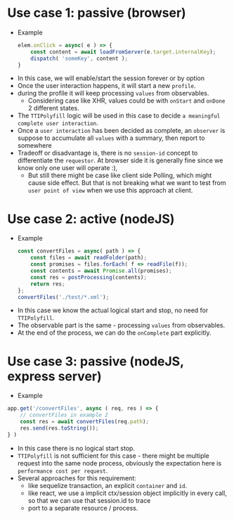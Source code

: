 # Use case 1: passive (browser)
- Example
  ```javascript
  elem.onClick = async( e ) => {
      const content = await loadFromServer(e.target.internalKey);
      dispatch( 'someKey', content );
  }
  ```
- In this case, we will enable/start the session forever or by option
- Once the user interaction happens, it will start a new `profile`.
- during the profile it will keep processing `values` from observables.
  - Considering case like XHR, values could be with `onStart` and `onDone` 2 different states.
- The `TTIPolyfill` logic will be used in this case to decide `a meaningful complete user interaction`.
- Once a `user interaction` has been decided as complete, an `observer` is suppose to accumulate all `values` with a summary, then report to somewhere
- Tradeoff or disadvantage is, there is no `session-id` concept to differentiate the `requestor`. At browser side it is generally fine since we know only one user will operate :),
  - But still there might be case like client side Polling, which might cause side effect. But that is not breaking what we want to test from `user point of view` when we use this approach at client.

# Use case 2: active (nodeJS)
- Example
  ```javascript
  const convertFiles = async( path ) => {
      const files = await readFolder(path);
      const promises = files.forEach( f => readFile(f));
      const contents = await Promise.all(promises);
      const res = postProcessing(contents);
      return res;
  };
  convertFiles('./test/*.xml');
  ```
- In this case we know the actual logical start and stop, no need for `TTIPolyfill`.
- The observable part is the same - processing `values` from observables.
- At the end of the process, we can do the `onComplete` part explicitly.

# Use case 3: passive (nodeJS, express server)
- Example
```javascript
app.get('/convertFiles', async ( req, res ) => {
    // convertFiles in example 2
    const res = await convertFiles(req.path);
    res.send(res.toString());
} )
```
- In this case there is no logical start stop.
- `TTIPolyfill` is not sufficient for this case - there might be multiple request into the same node process, obviously the expectation here is `performance cost per request`.
- Several approaches for this requirement:
  - like sequelize transaction, an explicit `container` and `id`.
  - like react, we use a implicit ctx/session object implicitly in every call, so that we can use that session.id to trace
  - port to a separate resource / process.


